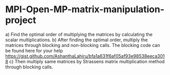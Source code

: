 # MPI-Open-MP-matrix-manipulation-project

a) Find the optimal order of multiplying the matrices by calculating the scalar multiplications.
b) After finding the optimal order, multiply the matrices through blocking and non-blocking
calls. The blocking code can be found here for your help
https://gist.github.com/AshanthaLahiru/bfa1a631f6af05af93e98538eeca3018
c) Then multiply same matrices by Strassens matrix multiplication method through blocking
calls.
